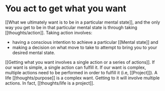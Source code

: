 # You act to get what you want

[[What we ultimately want is to be in a particular mental state]], and the only way you get to be in that particular mental state is through taking [[thoughts/action]]. Taking action involves:

- having a conscious intention to achieve a particular [[Mental state]] and
- making a decision on what move to take to attempt to bring you to your desired mental state.

[[Getting what you want involves a single action or a series of actions]]. If our want is simple, a single action can fulfill it. If our want is complex, multiple actions need to be performed in order to fulfill it (i.e, [[Project]]). A life [[thoughts/purpose]] is a complex want. Getting to it will involve multiple actions. In fact, [[thoughts/life is a project]].

